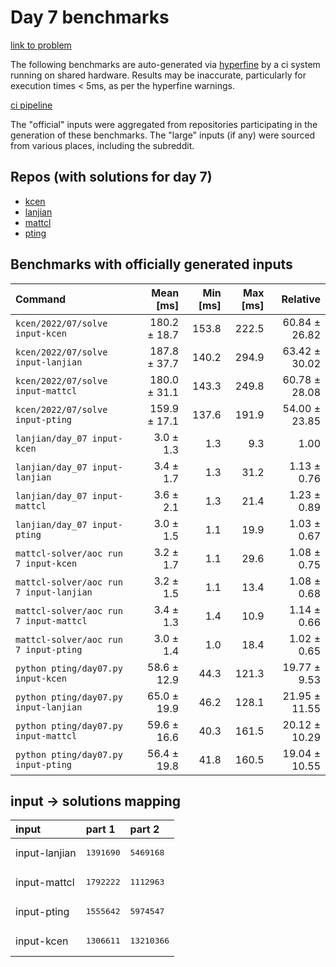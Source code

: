 # Day 7 benchmarks

[link to problem](http://adventofcode.com/2022/day/7)

The following benchmarks are auto-generated via [hyperfine](https://github.com/sharkdp/hyperfine) by a ci system running on shared hardware. Results may be inaccurate, particularly for execution times < 5ms, as per the hyperfine warnings.

[ci pipeline](http://ci.papercode.net:8080/teams/aoc2022/pipelines/aoc-compare-2022)

The "official" inputs were aggregated from repositories participating in the generation of these benchmarks. The "large" inputs (if any) were sourced from various places, including the subreddit.

## Repos (with solutions for day 7)


- [kcen](https://github.com/kcen/AdventOfCode)
- [lanjian](https://github.com/LanJian/aoc-2022)
- [mattcl](https://github.com/mattcl/aoc2022)
- [pting](https://github.com/pting/aoc2022)

## Benchmarks with officially generated inputs
| Command | Mean [ms] | Min [ms] | Max [ms] | Relative |
|:---|---:|---:|---:|---:|
| `kcen/2022/07/solve input-kcen` | 180.2 ± 18.7 | 153.8 | 222.5 | 60.84 ± 26.82 |
| `kcen/2022/07/solve input-lanjian` | 187.8 ± 37.7 | 140.2 | 294.9 | 63.42 ± 30.02 |
| `kcen/2022/07/solve input-mattcl` | 180.0 ± 31.1 | 143.3 | 249.8 | 60.78 ± 28.08 |
| `kcen/2022/07/solve input-pting` | 159.9 ± 17.1 | 137.6 | 191.9 | 54.00 ± 23.85 |
| `lanjian/day_07 input-kcen` | 3.0 ± 1.3 | 1.3 | 9.3 | 1.00 |
| `lanjian/day_07 input-lanjian` | 3.4 ± 1.7 | 1.3 | 31.2 | 1.13 ± 0.76 |
| `lanjian/day_07 input-mattcl` | 3.6 ± 2.1 | 1.3 | 21.4 | 1.23 ± 0.89 |
| `lanjian/day_07 input-pting` | 3.0 ± 1.5 | 1.1 | 19.9 | 1.03 ± 0.67 |
| `mattcl-solver/aoc run 7 input-kcen` | 3.2 ± 1.7 | 1.1 | 29.6 | 1.08 ± 0.75 |
| `mattcl-solver/aoc run 7 input-lanjian` | 3.2 ± 1.5 | 1.1 | 13.4 | 1.08 ± 0.68 |
| `mattcl-solver/aoc run 7 input-mattcl` | 3.4 ± 1.3 | 1.4 | 10.9 | 1.14 ± 0.66 |
| `mattcl-solver/aoc run 7 input-pting` | 3.0 ± 1.4 | 1.0 | 18.4 | 1.02 ± 0.65 |
| `python pting/day07.py input-kcen` | 58.6 ± 12.9 | 44.3 | 121.3 | 19.77 ± 9.53 |
| `python pting/day07.py input-lanjian` | 65.0 ± 19.9 | 46.2 | 128.1 | 21.95 ± 11.55 |
| `python pting/day07.py input-mattcl` | 59.6 ± 16.6 | 40.3 | 161.5 | 20.12 ± 10.29 |
| `python pting/day07.py input-pting` | 56.4 ± 19.8 | 41.8 | 160.5 | 19.04 ± 10.55 |

## input -> solutions mapping
|input|part 1|part 2|
|:---|:---|:---|
|input-lanjian|<pre>1391690</pre>|<pre>5469168</pre>|
|input-mattcl|<pre>1792222</pre>|<pre>1112963</pre>|
|input-pting|<pre>1555642</pre>|<pre>5974547</pre>|
|input-kcen|<pre>1306611</pre>|<pre>13210366</pre>|
